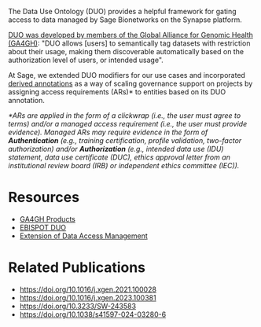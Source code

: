 
The Data Use Ontology (DUO) provides a helpful framework for gating access to data managed by Sage Bionetworks on the Synapse platform. 

[DUO was developed by members of the Global Alliance for Genomic Health (GA4GH)](https://github.com/EBISPOT/DUO/blob/master/README.md): "DUO allows [users] to semantically tag datasets with restriction about their usage, making them discoverable automatically based on the authorization level of users, or intended usage".

At Sage, we extended DUO modifiers for our use cases and incorporated [derived annotations](https://sagebionetworks.jira.com/wiki/spaces/PLFM/pages/2597617665/API+Changes+to+support+Extension+of+Data+Access+Management+to+Users+outside+of+Sage+ACT) as a way of scaling governance support on projects by assigning access requirements (ARs)* to entities based on its DUO annotation.

_*ARs are applied in the form of a clickwrap (i.e., the user must agree to terms) and/or a managed access requirement (i.e., the user must provide evidence). Managed ARs may require evidence in the form of **Authentication** (e.g., training certification, profile validation, two-factor authorization) and/or **Authorization** (e.g., intended data use (IDU) statement, data use certificate (DUC), ethics approval letter from an institutional review board (IRB) or independent ethics committee (IEC))._


# Resources
 - [GA4GH Products](https://www.ga4gh.org/product/data-use-ontology-duo/)
 - [EBISPOT DUO](https://github.com/EBISPOT/DUO/blob/master/README.md)
 - [Extension of Data Access Management](https://sagebionetworks.jira.com/wiki/spaces/PLFM/pages/2597617665/API+Changes+to+support+Extension+of+Data+Access+Management+to+Users+outside+of+Sage+ACT)


# Related Publications
 - https://doi.org/10.1016/j.xgen.2021.100028
 - https://doi.org/10.1016/j.xgen.2023.100381
 - https://doi.org/10.3233/SW-243583
 - https://doi.org/10.1038/s41597-024-03280-6
